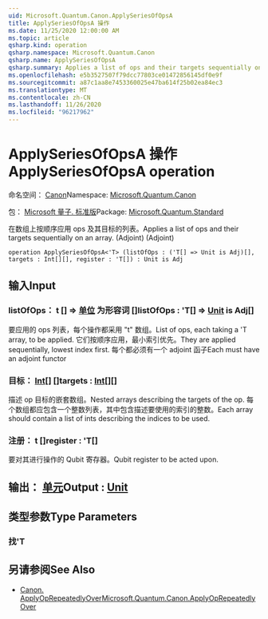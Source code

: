 ```yaml
---
uid: Microsoft.Quantum.Canon.ApplySeriesOfOpsA
title: ApplySeriesOfOpsA 操作
ms.date: 11/25/2020 12:00:00 AM
ms.topic: article
qsharp.kind: operation
qsharp.namespace: Microsoft.Quantum.Canon
qsharp.name: ApplySeriesOfOpsA
qsharp.summary: Applies a list of ops and their targets sequentially on an array. (Adjoint)
ms.openlocfilehash: e5b3527507f79dcc77803ce01472856145df0e9f
ms.sourcegitcommit: a87c1aa8e7453360025e47ba614f25b02ea84ec3
ms.translationtype: MT
ms.contentlocale: zh-CN
ms.lasthandoff: 11/26/2020
ms.locfileid: "96217962"
---
```

# <a name="applyseriesofopsa-operation"></a><span data-ttu-id="39bca-102">ApplySeriesOfOpsA 操作</span><span class="sxs-lookup"><span data-stu-id="39bca-102">ApplySeriesOfOpsA operation</span></span>

<span data-ttu-id="39bca-103">命名空间： [Canon](xref:Microsoft.Quantum.Canon)</span><span class="sxs-lookup"><span data-stu-id="39bca-103">Namespace: [Microsoft.Quantum.Canon](xref:Microsoft.Quantum.Canon)</span></span>

<span data-ttu-id="39bca-104">包： [Microsoft 量子. 标准版](https://nuget.org/packages/Microsoft.Quantum.Standard)</span><span class="sxs-lookup"><span data-stu-id="39bca-104">Package: [Microsoft.Quantum.Standard](https://nuget.org/packages/Microsoft.Quantum.Standard)</span></span>


<span data-ttu-id="39bca-105">在数组上按顺序应用 ops 及其目标的列表。</span><span class="sxs-lookup"><span data-stu-id="39bca-105">Applies a list of ops and their targets sequentially on an array.</span></span> <span data-ttu-id="39bca-106"> (Adjoint) </span><span class="sxs-lookup"><span data-stu-id="39bca-106">(Adjoint)</span></span>

```qsharp
operation ApplySeriesOfOpsA<'T> (listOfOps : ('T[] => Unit is Adj)[], targets : Int[][], register : 'T[]) : Unit is Adj
```


## <a name="input"></a><span data-ttu-id="39bca-107">输入</span><span class="sxs-lookup"><span data-stu-id="39bca-107">Input</span></span>

### <a name="listofops--t--unit--is-adj"></a><span data-ttu-id="39bca-108">listOfOps： t [] => [单位](xref:microsoft.quantum.lang-ref.unit)  为形容词 []</span><span class="sxs-lookup"><span data-stu-id="39bca-108">listOfOps : 'T[] => [Unit](xref:microsoft.quantum.lang-ref.unit)  is Adj[]</span></span>

<span data-ttu-id="39bca-109">要应用的 ops 列表，每个操作都采用 "t" 数组。</span><span class="sxs-lookup"><span data-stu-id="39bca-109">List of ops, each taking a 'T array, to be applied.</span></span> <span data-ttu-id="39bca-110">它们按顺序应用，最小索引优先。</span><span class="sxs-lookup"><span data-stu-id="39bca-110">They are applied sequentially, lowest index first.</span></span>
<span data-ttu-id="39bca-111">每个都必须有一个 adjoint 函子</span><span class="sxs-lookup"><span data-stu-id="39bca-111">Each must have an adjoint functor</span></span>


### <a name="targets--int"></a><span data-ttu-id="39bca-112">目标： [Int](xref:microsoft.quantum.lang-ref.int)[] []</span><span class="sxs-lookup"><span data-stu-id="39bca-112">targets : [Int](xref:microsoft.quantum.lang-ref.int)[][]</span></span>

<span data-ttu-id="39bca-113">描述 op 目标的嵌套数组。</span><span class="sxs-lookup"><span data-stu-id="39bca-113">Nested arrays describing the targets of the op.</span></span> <span data-ttu-id="39bca-114">每个数组都应包含一个整数列表，其中包含描述要使用的索引的整数。</span><span class="sxs-lookup"><span data-stu-id="39bca-114">Each array should contain a list of ints describing the indices to be used.</span></span>


### <a name="register--t"></a><span data-ttu-id="39bca-115">注册： t []</span><span class="sxs-lookup"><span data-stu-id="39bca-115">register : 'T[]</span></span>

<span data-ttu-id="39bca-116">要对其进行操作的 Qubit 寄存器。</span><span class="sxs-lookup"><span data-stu-id="39bca-116">Qubit register to be acted upon.</span></span>



## <a name="output--unit"></a><span data-ttu-id="39bca-117">输出： [单元](xref:microsoft.quantum.lang-ref.unit)</span><span class="sxs-lookup"><span data-stu-id="39bca-117">Output : [Unit](xref:microsoft.quantum.lang-ref.unit)</span></span>



## <a name="type-parameters"></a><span data-ttu-id="39bca-118">类型参数</span><span class="sxs-lookup"><span data-stu-id="39bca-118">Type Parameters</span></span>

### <a name="t"></a><span data-ttu-id="39bca-119">找</span><span class="sxs-lookup"><span data-stu-id="39bca-119">'T</span></span>



## <a name="see-also"></a><span data-ttu-id="39bca-120">另请参阅</span><span class="sxs-lookup"><span data-stu-id="39bca-120">See Also</span></span>

- [<span data-ttu-id="39bca-121">Canon. ApplyOpRepeatedlyOver</span><span class="sxs-lookup"><span data-stu-id="39bca-121">Microsoft.Quantum.Canon.ApplyOpRepeatedlyOver</span></span>](xref:Microsoft.Quantum.Canon.ApplyOpRepeatedlyOver)